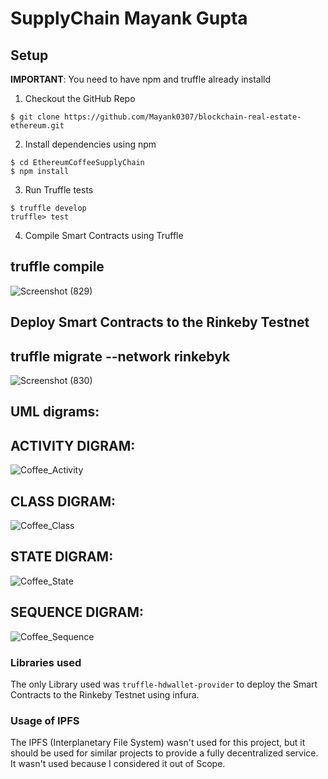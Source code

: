# SupplyChain Mayank Gupta
## Setup
**IMPORTANT**: You need to have npm and truffle already installd
1. Checkout the GitHub Repo
```
$ git clone https://github.com/Mayank0307/blockchain-real-estate-ethereum.git
```
2. Install dependencies using npm
```
$ cd EthereumCoffeeSupplyChain
$ npm install
```
3. Run Truffle tests
```
$ truffle develop
truffle> test
```

4. Compile Smart Contracts using Truffle
## truffle compile
![Screenshot (829)](https://user-images.githubusercontent.com/52233220/84560426-ab901180-ad61-11ea-99fc-73ae72273d02.png)

## Deploy Smart Contracts to the Rinkeby Testnet

## truffle migrate --network rinkebyk
![Screenshot (830)](https://user-images.githubusercontent.com/52233220/84560440-c4002c00-ad61-11ea-84bd-80586917e9bc.png)

## UML digrams:
## ACTIVITY DIGRAM:

![Coffee_Activity](https://user-images.githubusercontent.com/52233220/84560462-07f33100-ad62-11ea-9553-bf185f90e969.png)

## CLASS DIGRAM:
![Coffee_Class](https://user-images.githubusercontent.com/52233220/84560471-248f6900-ad62-11ea-8a57-ac3503083f7a.png)

## STATE DIGRAM:
![Coffee_State](https://user-images.githubusercontent.com/52233220/84560473-33761b80-ad62-11ea-8d11-0c4a762bb297.png)

## SEQUENCE DIGRAM:
![Coffee_Sequence](https://user-images.githubusercontent.com/52233220/84560481-45f05500-ad62-11ea-9d71-b729f5a7c674.png)


### Libraries used
The only Library used was `truffle-hdwallet-provider` to deploy the Smart Contracts to the Rinkeby Testnet using infura.

### Usage of IPFS
The IPFS (Interplanetary File System) wasn't used for this project, but it should be used for similar projects to provide a fully decentralized service. It wasn't used because I considered it out of Scope.




